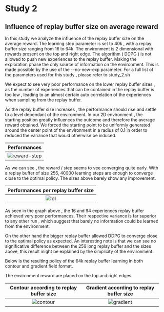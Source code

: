 #  Study 2 

## Influence of replay buffer size on average reward

In this study we analyze the influence of the replay buffer size on the average reward. The learning step parameter is set to 40k , with a replay buffer size ranging from 16 to 64k. The environment is 2 dimensional with rewards present on the top and right edge.
The algorithm ( DDPG ) is not allowed to push new experiences to the replay buffer. Making the exploration phase the only source of information on the environment. This is made possible by the use of the --no-new-exp parameter. For a full list of the parameters used for this study , please refer to study_2.sh

We expect to  see very poor performance on the lower replay buffer sizes , as the number of experiences that can be contained in the replay buffer is too low , leading to an almost certain auto correlation of the experiences when sampling from the replay buffer.

As the replay buffer size increases , the performance should rise and settle to a level dependant of the environment. In our 2D environment , the starting position greatly influences the outcome and therefore the average reward obtained. We forced the starting point to be uniformly generated around the center point of the environment in a radius of 0.1 in order to reduced the variance that would otherwise be induced.  



|  Performances |
|:-:|
| ![reward-step](https://raw.githubusercontent.com/schott97l/RL_analysis/master/Studies/Study_2/result/total_scores.png)

As we can see , the reward / step seems to vee converging quite early. With a replay buffer of size 256, 40000 learning steps are enough to converge close to the optimal policy. The sizes above barely show any improvement.  



|  Performances per replay buffer size |
|:-:|
|![lol](https://raw.githubusercontent.com/schott97l/RL_analysis/master/Studies/Study_2/result/scores_replay&#32;buffer&#32;size.png) |

As seen in the graph above , the 16 and 64 experiences replay buffer achieved very poor performances. Their respective variance is far superior to any other run , which suggest that barely no information could be learned from the environment.

On the other hand the bigger replay buffer allowed DDPG to converge close to the optimal policy as expected. An interesting note is that we can see no significative difference between the 256 long replay buffer and the sizes above, this result might be explained by the simplicity of the environment.

Below is the resulting policy of the 64k replay buffer learning in both contour and gradient field format.

The environment reward are placed on the top and right edges.  



Contour according to replay buffer size           |  Gradient according to replay buffer size
:-------------------------:|:-------------------------:
![contour](https://raw.githubusercontent.com/schott97l/RL_analysis/master/Studies/Study_2/images/q_contour_time_loop.gif)   |  ![gradient](https://raw.githubusercontent.com/schott97l/RL_analysis/master/Studies/Study_3/images/Pi_arrow_time_replay_buffer_loop.gif)
